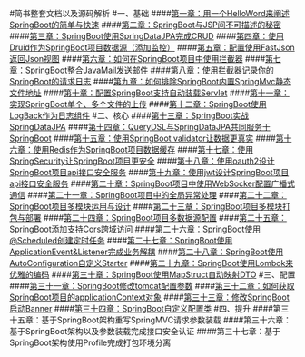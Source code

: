 #简书整套文档以及源码解析
#一、基础
####[第一章：用一个HelloWord来阐述SpringBoot的简单与快速](http://www.jianshu.com/p/2a37c26d1928)
####[第二章：SpringBoot与JSP间不可描述的秘密](http://www.jianshu.com/p/90a84c814d0c)
####[第三章：SpringBoot使用SpringDataJPA完成CRUD](http://www.jianshu.com/p/b6932740f3c0)
####[第四章：使用Druid作为SpringBoot项目数据源（添加监控）](http://www.jianshu.com/p/e84e2709f383)
####[第五章：配置使用FastJson返回Json视图](http://www.jianshu.com/p/14df78573cb2)
####[第六章：如何在SpringBoot项目中使用拦截器](http://www.jianshu.com/p/f69b21731b41)
####[第七章：SpringBoot整合JavaMail发送邮件](http://www.jianshu.com/p/0991f0841b0a)
####[第八章：使用拦截器记录你的SpringBoot的请求日志](http://www.jianshu.com/p/890c23a1b3d7)
####[第九章：如何排除SpringBoot内置SpringMvc静态文件地址](http://www.jianshu.com/p/c6ab1081fd5f)
####[第十章：配置SpringBoot支持自动装载Servlet](http://www.jianshu.com/p/2973bdd083ef)
####[第十一章：实现SpringBoot单个、多个文件的上传](http://www.jianshu.com/p/7903b6ebe47f)
####[第十二章：SpringBoot使用LogBack作为日志组件](http://www.jianshu.com/p/06b6574943df)
#二、核心
####[第十三章：SpringBoot实战SpringDataJPA](http://www.jianshu.com/p/9d5bf0e4943f)
####[第十四章：QueryDSL与SpringDataJPA共同服务于SpringBoot](http://www.jianshu.com/p/7379173e1970)
####[第十五章：使用SpringBoot validator让数据更真实](http://www.jianshu.com/p/e111d3fbc583)
####[第十六章：使用Redis作为SpringBoot项目数据缓存](http://www.jianshu.com/p/5a70b13a4fa7)
####[第十七章：使用SpringSecurity让SpringBoot项目更安全](http://www.jianshu.com/p/c3b49d0a490b)
####[第十八章：使用oauth2设计SpringBoot项目api接口安全服务](http://www.jianshu.com/p/ded9dc32f550)
####[第十九章：使用jwt设计SpringBoot项目api接口安全服务](http://www.jianshu.com/p/2503cde90c55)
####[第二十章：SpringBoot项目中使用WebSocker配置广播式通信](http://www.jianshu.com/p/19cec6fbf422)
####[第二十一章：SpringBoot项目中的全局异常处理](http://www.jianshu.com/p/1c6207d8ee9d)
####[第二十二章：SpringBoot项目多模块运用与设计](http://www.jianshu.com/p/33809a23e91a)
####[第二十三章：SpringBoot项目多模块打包与部署](http://www.jianshu.com/p/37d083ce2063)
####[第二十四章：SpringBoot项目多数据源配置](http://www.jianshu.com/p/9f812e651319)
####[第二十五章：SpringBoot添加支持Cors跨域访问](http://www.jianshu.com/p/c6ea21b64f6e)
####[第二十六章：SpringBoot使用@Scheduled创建定时任务](http://www.jianshu.com/p/c7492aeb35a1)
####[第二十七章：SpringBoot使用ApplicationEvent&Listener完成业务解耦](http://www.jianshu.com/p/4359dd4b36a6)
####[第二十八章：SpringBoot使用AutoConfiguration自定义Starter](http://www.jianshu.com/p/188065e1137b)
####[第二十九章：SpringBoot使用Lombok来优雅的编码](http://www.jianshu.com/p/9bd6ce692ab1)
####[第三十章：SpringBoot使用MapStruct自动映射DTO](http://www.jianshu.com/p/3f20ca1a93b0)
#三、配置
####[第三十一章：SpringBoot修改tomcat配置参数](http://www.jianshu.com/p/a4bb58331107)
####[第三十二章：如何获取SpringBoot项目的applicationContext对象](http://www.jianshu.com/p/3cd2d4e73eb7)
####[第三十三章：修改SpringBoot启动Banner](http://www.jianshu.com/p/c1f7617c99aa)
####[第三十四章：SpringBoot自定义配置类](http://www.jianshu.com/p/2c2cdb80fe47)
#四、提升
####第三十五章：基于SpringBoot架构重写SpringMVC请求参数装载
####第三十六章：基于SpringBoot架构以及参数装载完成接口安全认证
####第三十七章：基于SpringBoot架构使用Profile完成打包环境分离